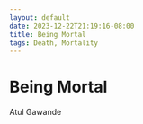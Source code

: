 ```yaml
---
layout: default
date: 2023-12-22T21:19:16-08:00
title: Being Mortal
tags: Death, Mortality
---
```


# Being Mortal

Atul Gawande
